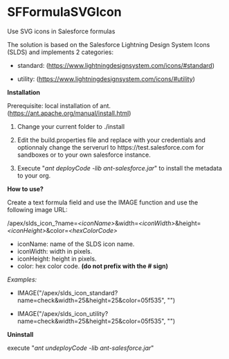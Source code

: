 # SFFormulaSVGIcon
Use SVG icons in Salesforce formulas

The solution is based on the Salesforce Lightning Design System Icons (SLDS)
and implements 2 categories:

* standard:
   (https://www.lightningdesignsystem.com/icons/#standard)

* utility:
   (https://www.lightningdesignsystem.com/icons/#utility)

**Installation**

Prerequisite: local installation of ant. (https://ant.apache.org/manual/install.html)

1. Change your current folder to ./install

2. Edit the build.properties file and replace with your credentials and optionnaly change the serverurl to https\://test.salesforce.com for sandboxes or to your own salesforce instance.

3. Execute "*ant deployCode -lib ant-salesforce.jar*" to install the metadata to your org.

**How to use?**

Create a text formula field and use the IMAGE function and use the following image URL:

/apex/slds_icon_*<category>*?name=*\<iconName\>*&width=*\<iconWidth\>*&height=*\<iconHeight\>*&color=*\<hexColorCode\>*
   
- iconName: name of the SLDS icon name.
- iconWidth: width in pixels.
- iconHeight: height in pixels.
- color: hex color code. **(do not prefix with the # sign)**

*Examples:*   
* IMAGE("/apex/slds_icon_standard?name=check&width=25&height=25&color=05f535", "")

* IMAGE("/apex/slds_icon_utility?name=check&width=25&height=25&color=05f535", "")

**Uninstall**

execute "*ant undeployCode -lib ant-salesforce.jar*"
